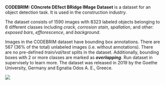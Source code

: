**CODEBRIM: COncrete DEfect BRidge IMage Dataset** is a dataset for an object detection task. It is used in the construction industry. 

The dataset consists of 1590 images with 8323 labeled objects belonging to 6 different classes including *crack*, *corrosion stain*, *spallation*, and other: *exposed bars*, *efflorescence*, and *background*.

Images in the CODEBRIM dataset have bounding box annotations. There are 567 (36% of the total) unlabeled images (i.e. without annotations). There are no pre-defined <i>train/val/test</i> splits in the dataset. Additionally, bounding boxes with 2 or more classes are marked as ***overlapping***. Run dataset in supervisely to learn more. The dataset was released in 2019 by the Goethe University, Germany and Egnatia Odos A. E., Greece.

<img src="https://github.com/dataset-ninja//raw/main/visualizations/poster.png">
